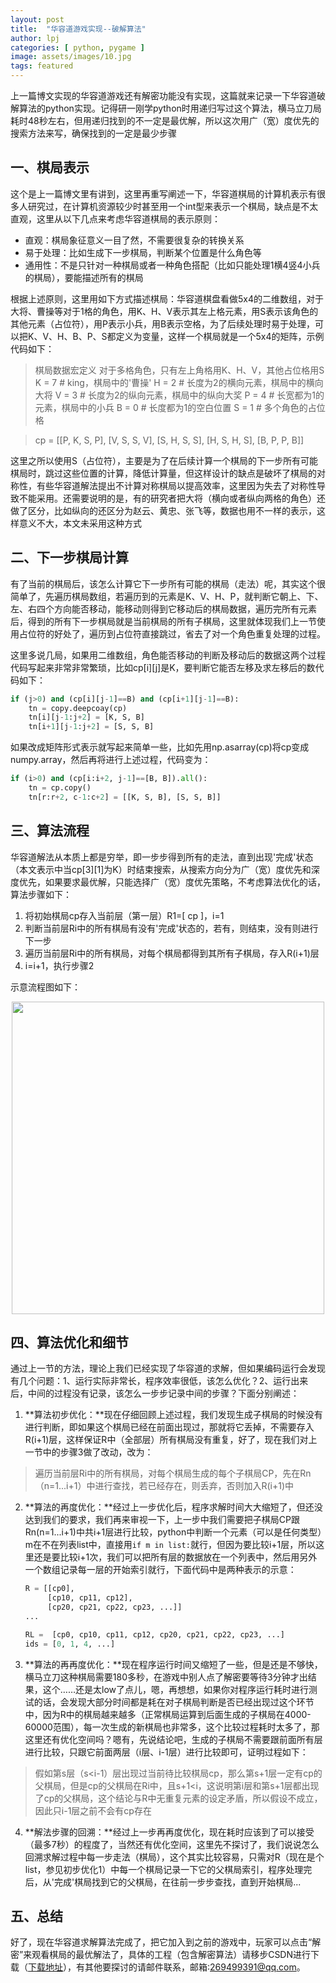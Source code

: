 ```yaml
---
layout: post
title:  "华容道游戏实现--破解算法"
author: lpj
categories: [ python, pygame ]
image: assets/images/10.jpg
tags: featured
---
```


上一篇博文实现的华容道游戏还有解密功能没有实现，这篇就来记录一下华容道破解算法的python实现。记得研一刚学python时用递归写过这个算法，横马立刀局耗时48秒左右，但用递归找到的不一定是最优解，所以这次用广（宽）度优先的搜索方法来写，确保找到的一定是最少步骤

## 一、棋局表示

这个是上一篇博文里有讲到，这里再重写阐述一下，华容道棋局的计算机表示有很多人研究过，在计算机资源较少时甚至用一个int型来表示一个棋局，缺点是不太直观，这里从以下几点来考虑华容道棋局的表示原则：
* 直观：棋局象征意义一目了然，不需要很复杂的转换关系
* 易于处理：比如生成下一步棋局，判断某个位置是什么角色等
* 通用性：不是只针对一种棋局或者一种角色搭配（比如只能处理1横4竖4小兵的棋局），要能描述所有的棋局

根据上述原则，这里用如下方式描述棋局：华容道棋盘看做5x4的二维数组，对于大将、曹操等对于1格的角色，用K、H、V表示其左上格元素，用S表示该角色的其他元素（占位符），用P表示小兵，用B表示空格，为了后续处理时易于处理，可以把K、V、H、B、P、S都定义为变量，这样一个棋局就是一个5x4的矩阵，示例代码如下：


> 棋局数据宏定义
> 对于多格角色，只有左上角格用K、H、V，其他占位格用S
> K = 7       # king，棋局中的'曹操'
> H = 2       # 长度为2的横向元素，棋局中的横向大将
> V = 3       # 长度为2的纵向元素，棋局中的纵向大奖
> P = 4       # 长宽都为1的元素，棋局中的小兵
> B = 0       # 长度都为1的空白位置
> S = 1       # 多个角色的占位格

> cp = [[P, K, S, P],
>      [V, S, S, V],
>      [S, H, S, S],
>      [H, S, H, S],
>      [B, P, P, B]]

这里之所以使用S（占位符），主要是为了在后续计算一个棋局的下一步所有可能棋局时，跳过这些位置的计算，降低计算量，但这样设计的缺点是破坏了棋局的对称性，有些华容道解法提出不计算对称棋局以提高效率，这里因为失去了对称性导致不能采用。还需要说明的是，有的研究者把大将（横向或者纵向两格的角色）还做了区分，比如纵向的还区分为赵云、黄忠、张飞等，数据也用不一样的表示，这样意义不大，本文未采用这种方式

## 二、下一步棋局计算

有了当前的棋局后，该怎么计算它下一步所有可能的棋局（走法）呢，其实这个很简单了，先遍历棋局数组，若遍历到的元素是K、V、H、P，就判断它朝上、下、左、右四个方向能否移动，能移动则得到它移动后的棋局数据，遍历完所有元素后，得到的所有下一步棋局就是当前棋局的所有子棋局，这里就体现我们上一节使用占位符的好处了，遍历到占位符直接跳过，省去了对一个角色重复处理的过程。

这里多说几局，如果用二维数组，角色能否移动的判断及移动后的数据这两个过程代码写起来非常非常繁琐，比如cp[i][j]是K，要判断它能否左移及求左移后的数代码如下：
```python
if (j>0) and (cp[i][j-1]==B) and (cp[i+1][j-1]==B):
    tn = copy.deepcoay(cp)
    tn[i][j-1:j+2] = [K, S, B]
    tn[i+1][j-1:j+2] = [S, S, B]
```

如果改成矩阵形式表示就写起来简单一些，比如先用np.asarray(cp)将cp变成numpy.array，然后再将进行上述过程，代码变为：
```python
if (i>0) and (cp[i:i+2, j-1]==[B, B]).all():
    tn = cp.copy()
    tn[r:r+2, c-1:c+2] = [[K, S, B], [S, S, B]]
```


## 三、算法流程

华容道解法从本质上都是穷举，即一步步得到所有的走法，直到出现'完成'状态（本文表示中当cp[3][1]为K）时结束搜索，从搜索方向分为广（宽）度优先和深度优先，如果要求最优解，只能选择广（宽）度优先策略，不考虑算法优化的话，算法步骤如下：

1. 将初始棋局cp存入当前层（第一层）R1=[ cp ]，i=1
2. 判断当前层Ri中的所有棋局有没有'完成'状态的，若有，则结束，没有则进行下一步
3. 遍历当前层Ri中的所有棋局，对每个棋局都得到其所有子棋局，存入R(i+1)层
4. i=i+1，执行步骤2

示意流程图如下：
<center class="half">
<img src="/blogs/assets/images/klotski_basic_flow.png" height="500" />
</center>


## 四、算法优化和细节

通过上一节的方法，理论上我们已经实现了华容道的求解，但如果编码运行会发现有几个问题：1、运行实际非常长，程序效率很低，该怎么优化？2、运行出来后，中间的过程没有记录，该怎么一步步记录中间的步骤？下面分别阐述：

1. **算法初步优化：**现在仔细回顾上述过程，我们发现生成子棋局的时候没有进行判断，即如果这个棋局已经在前面出现过，那就将它丢掉，不需要存入R(i+1)层，这样保证R中（全部层）所有棋局没有重复，好了，现在我们对上一节中的步骤3做了改动，改为：
> 遍历当前层Ri中的所有棋局，对每个棋局生成的每个子棋局CP，先在Rn（n=1...i+1）中进行查找，若已经存在，则丢弃，否则加入R(i+1)中

2. **算法的再度优化：**经过上一步优化后，程序求解时间大大缩短了，但还没达到我们的要求，我们再来审视一下，上一步中我们需要把子棋局CP跟Rn(n=1...i+1)中共i+1层进行比较，python中判断一个元素（可以是任何类型）m在不在列表list中，直接用`if m in list:`就行，但因为要比较i+1层，所以这里还是要比较i+1次，我们可以把所有层的数据放在一个列表中，然后用另外一个数组记录每一层的开始索引就行，下面代码中是两种表示的示意：

    ```python
    R = [[cp0],
         [cp10, cp11, cp12],
         [cp20, cp21, cp22, cp23, ...]]
    ...

    RL =  [cp0, cp10, cp11, cp12, cp20, cp21, cp22, cp23, ...]
    ids = [0, 1, 4, ...]
    ```

3. **算法的再再度优化：**现在程序运行时间又缩短了一些，但是还是不够快，横马立刀这种棋局需要180多秒，在游戏中别人点了解密要等待3分钟才出结果，这个……还是太low了点儿，嗯，再想想，如果你对程序运行耗时进行测试的话，会发现大部分时间都是耗在对子棋局判断是否已经出现过这个环节中，因为R中的棋局越来越多（正常棋局运算到后面生成的子棋局在4000-60000范围），每一次生成的新棋局也非常多，这个比较过程耗时太多了，那这里还有优化空间吗？嗯有，先说结论吧，生成的子棋局不需要跟前面所有层进行比较，只跟它前面两层（i层、i-1层）进行比较即可，证明过程如下：

> 假如第s层（s<i-1）层出现过当前待比较棋局cp，那么第s+1层一定有cp的父棋局，但是cp的父棋局在Ri中，且s+1<i，这说明第i层和第s+1层都出现了cp的父棋局，这个结论与R中无重复元素的设定矛盾，所以假设不成立，因此只i-1层之前不会有cp存在

4. **解法步骤的回溯：**经过上一步再再度优化，现在耗时应该到了可以接受（最多7秒）的程度了，当然还有优化空间，这里先不探讨了，我们说说怎么回溯求解过程中每一步走法（棋局），这个其实比较容易，只需对R（现在是个list，参见初步优化1）中每一个棋局记录一下它的父棋局索引，程序处理完后，从'完成'棋局找到它的父棋局，在往前一步步查找，直到开始棋局...

## 五、总结

好了，现在华容道求解算法完成了，把它加入到之前的游戏中，玩家可以点击“解密”来观看棋局的最优解法了，具体的工程（包含解密算法）请移步CSDN进行下载（[下载地址](https://download.csdn.net/download/xiaomiaolpj/12169543)），有其他要探讨的请邮件联系，邮箱:269499391@qq.com。

